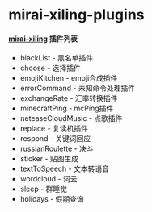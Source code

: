 # mirai-xiling-plugins
#### [mirai-xiling](https://github.com/xiyuesaves/mirai-xiling) 插件列表

- blackList	-	黑名单插件
- choose	-	选择插件
- emojiKitchen	-	emoji合成插件
- errorCommand	-	未知命令处理插件
- exchangeRate	-	汇率转换插件
- minecraftPing	-	mcPing插件
- neteaseCloudMusic	-	点歌插件
- replace	-	复读机插件
- respond	-	关键词回应
- russianRoulette	-	决斗
- sticker	-	贴图生成
- textToSpeech	-	文本转语音
- wordcloud	-	词云
- sleep	-	群睡觉
- holidays -  假期查询